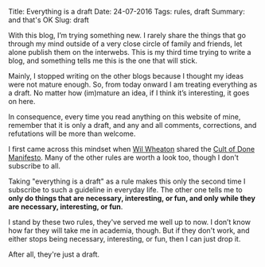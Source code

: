 Title: Everything is a draft
Date: 24-07-2016
Tags: rules, draft
Summary: and that's OK
Slug: draft


With this blog, I’m trying something new. I rarely share the things that go
through my mind outside of a very close circle of family and friends, let
alone publish them on the interwebs. This is my third time trying to write
a blog, and something tells me this is the one that will stick.

Mainly, I stopped writing on the other blogs because I thought my ideas
were not mature enough. So, from today onward I am treating everything as a
draft. No matter how (im)mature an idea, if I think it’s interesting, it
goes on here.

In consequence, every time you read anything on this website of mine,
remember that it is only a draft, and any and all comments, corrections,
and refutations will be more than welcome.

I first came across this mindset when [Wil Wheaton](http://wilwheaton.net/)
shared the
[Cult of Done Manifesto](http://www.manifestoproject.it/bre-pettis-and-kio-stark/).
Many of the other rules are worth a look too, though I don't subscribe to
all.

Taking "everything is a draft" as a rule makes this only the second
time I subscribe to such a guideline in everyday life. The other one tells
me to **only do things that are necessary, interesting, or fun, and only
while they are necessary, interesting, or fun**.

I stand by these two rules, they've served me well up to now. I don’t know
how far they will take me in academia, though. But if they don't work, and
either stops being necessary, interesting, or fun, then I can just drop it.

After all, they're just a draft.
